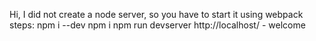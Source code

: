 
Hi, I did not create a node server, so you have to start it using webpack
steps:
npm i --dev
npm i
npm run devserver
http://localhost/ - welcome